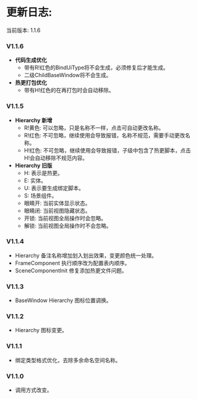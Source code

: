 # 更新日志:

当前版本: 1.1.6

### V1.1.6
- **代码生成优化**
  - 带有R!红色的BindUiType将不会生成，必须修复后才能生成。
  - 二级ChildBaseWindow将不会生成。
- **热更打包优化**
  - 带有H!红色的在再打包时会自动移除。

### V1.1.5
- **Hierarchy 新增**
  - R!黄色: 可以忽略，只是名称不一样，点击可自动更改名称。
  - R!红色: 不可忽略，继续使用会导致报错，名称不规范，需要手动更改名称。
  - H!红色: 不可忽略，继续使用会导致报错，子级中包含了热更脚本，点击H!会自动移除不规范内容。
- **Hierarchy 旧版**
  - H: 表示是热更。
  - E: 实体。
  - U: 表示要生成绑定脚本。
  - S: 场景组件。
  - 眼睛开: 当前实体显示状态。
  - 眼睛闭: 当前视图隐藏状态。
  - 开锁: 当前视图全局操作时会忽略。
  - 解锁: 当前视图全局操作时不会忽略。

### V1.1.4
- Hierarchy 备注名称增加划入划出效果，变更颜色统一处理。
- FrameComponent 执行顺序改为配置表内顺序。
- SceneComponentInit 修复添加热更文件问题。

### V1.1.3
- BaseWindow Hierarchy 图标位置调换。

### V1.1.2
- Hierarchy 图标变更。

### V1.1.1
- 绑定类型格式优化，去除多余命名空间名称。

### V1.1.0
- 调用方式改变。

